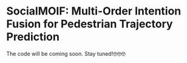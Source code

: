 # SocialMOIF: Multi-Order Intention Fusion for Pedestrian Trajectory Prediction
The code will be coming soon. Stay tuned!🤓🤓🤓
